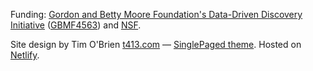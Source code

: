 Funding:
[Gordon and Betty Moore Foundation's Data-Driven Discovery Initiative](http://www.moore.org/programs/science/data-driven-discovery) ([GBMF4563](http://www.moore.org/grants/list/GBMF4563))
and [NSF](http://nsf.gov/awardsearch/showAward.do?AwardNumber=0953694).

Site design by Tim O'Brien [t413.com](http://t413.com/)
&mdash; [SinglePaged theme](https://github.com/t413/SinglePaged).
Hosted on [Netlify](https://www.netlify.com/).

